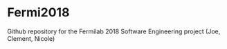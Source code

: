 # Fermi2018
Github repository for the Fermilab 2018 Software Engineering project (Joe, Clement, Nicole)
